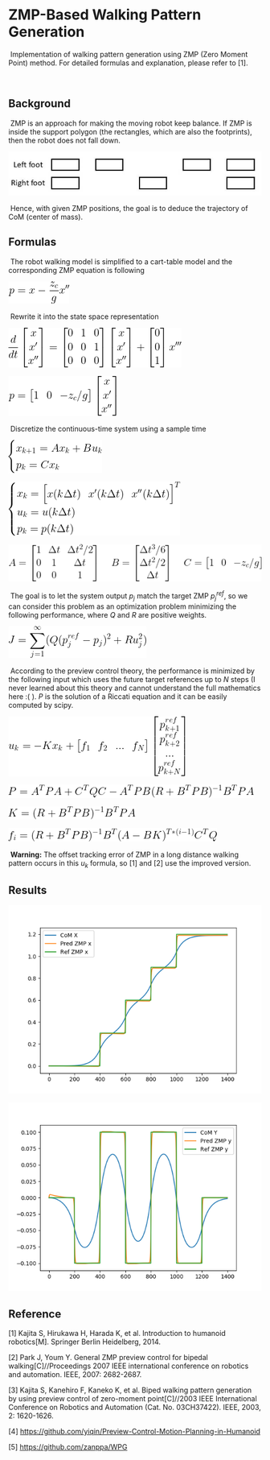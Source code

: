 # ZMP-Based Walking Pattern Generation

​	Implementation of walking pattern generation using ZMP (Zero Moment Point) method. For detailed formulas and explanation, please refer to [1].

​	

## Background

​	ZMP is an approach for making the moving robot keep balance. If ZMP is inside the support polygon (the rectangles, which are also the footprints), then the robot does not fall down.

![footprint](./figures/footprint.jpg)

​	Hence, with given ZMP positions, the goal is to deduce the trajectory of CoM (center of mass).



## Formulas

​	The robot walking model is simplified to a cart-table model and the corresponding ZMP equation is following

![formula1](./figures/formula1.png)

​	Rewrite it into the state space representation

![formula2](./figures/formula2.png)

![formula3](./figures/formula3.png)

​	Discretize the continuous-time system using a sample time

![formula4](./figures/formula4.png)

![formula5](./figures/formula5.png)

![formula6](./figures/formula6.png)

​	The goal is to let the system output $p_j$ match the target ZMP $p^{ref}_j$, so we can consider this problem as an optimization problem minimizing the following performance, where $Q$ and $R$ are positive weights.

![formula7](./figures/formula7.png)

​	According to the preview control theory, the performance is minimized by the following input which uses the future target references up to $N$ steps (I never learned about this theory and cannot understand the full mathematics here :( ). $P$ is the solution of a Riccati equation and it can be easily computed by scipy.

![formula8](./figures/formula8.png)

![formula9](./figures/formula9.png)

![formula10](./figures/formula10.png)

![formula11](./figures/formula11.png)

​	**Warning:** The offset tracking error of ZMP in a long distance walking pattern occurs in this $u_k$ formula, so [1] and [2] use the improved version.



## Results

![x_axis](./figures/x_axis.png)

![y_axis](./figures/y_axis.png)



## Reference

[1] Kajita S, Hirukawa H, Harada K, et al. Introduction to humanoid robotics[M]. Springer Berlin Heidelberg, 2014.

[2] Park J, Youm Y. General ZMP preview control for bipedal walking[C]//Proceedings 2007 IEEE international conference on robotics and automation. IEEE, 2007: 2682-2687.

[3] Kajita S, Kanehiro F, Kaneko K, et al. Biped walking pattern generation by using preview control of zero-moment point[C]//2003 IEEE International Conference on Robotics and Automation (Cat. No. 03CH37422). IEEE, 2003, 2: 1620-1626.

[4] https://github.com/yiqin/Preview-Control-Motion-Planning-in-Humanoid

[5] https://github.com/zanppa/WPG
